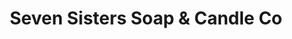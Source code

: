 ---
title: "Seven Sisters Soap & Candle Co"
url: /columbia/seven-sisters-soap-and-candle-co/
shop: candles
---